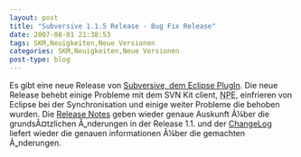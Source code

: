 ```yaml
---
layout: post
title: "Subversive 1.1.5 Release - Bug Fix Release"
date: 2007-08-01 21:38:53
tags: SKM,Neuigkeiten,Neue Versionen
categories: SKM,Neuigkeiten,Neue Versionen
post-type: blog
---
```

Es gibt eine neue Release von <a href="http://www.polarion.org/index.php?page=overview&project=subversive">Subversive, dem Eclipse PlugIn</a>. Die neue Release behebt einige Probleme mit dem SVN Kit client, <abbr title="Null Pointer Exception">NPE</abbr>, einfrieren von Eclipse bei der Synchronisation und einige weiter Probleme die behoben wurden. Die <a href="http://www.polarion.org/projects/subversive/download/1.1/releasenotes.txt">Release Notes</a> geben wieder genaue Auskunft Ã¼ber die grundsÃ¤tzlichen Ã„nderungen in der Release 1.1. und der <a href="http://www.polarion.org/projects/subversive/download/1.1/changelog.txt">ChangeLog</a> liefert wieder die genauen informationen Ã¼ber die gemachten Ã„nderungen.